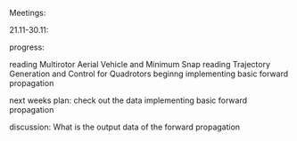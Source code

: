 Meetings:

21.11-30.11:
 
progress:

reading Multirotor Aerial Vehicle and Minimum Snap
reading Trajectory Generation and Control for Quadrotors
beginng implementing basic forward propagation

next weeks plan:
check out the data
implementing basic forward propagation

discussion:
What is the output data of the forward propagation

